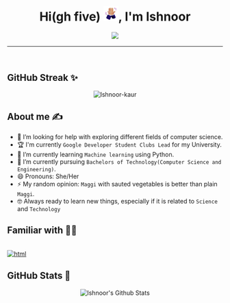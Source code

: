 <div align="center">
<h1 align="center">Hi(gh five) <img width="35" src="https://github.com/Ishnoor-kaur/Ishnoor-kaur/blob/main/assests/high-five-w-bg.png">, I'm Ishnoor</h1>
<p align="center">
  <a href="https://git.io/typing-svg"><img src="https://readme-typing-svg.demolab.com/?lines=Coder;Developer;CS+Student;Designer;Prankster+(hehe)&font=Fira%20Code&center=true&width=380&height=50"></a>
</p>
</div>
<hr>
<br>

## GitHub Streak ✨
<p align="center"><img src="https://github-readme-streak-stats.herokuapp.com/?user=Ishnoor-kaur&theme=nightowl" alt="Ishnoor-kaur" /></p>

## About me ✍️
- 🤔 I’m looking for help with exploring different fields of computer science. 
- 🏆 I'm currently `Google Developer Student Clubs Lead` for my University.
- 🌱 I’m currently learning `Machine learning` using Python.
- 🔭 I’m currently pursuing `Bachelors of Technology(Computer Science and Engineering)`.
- 😄 Pronouns: She/Her
- ⚡ My random opinion: `Maggi` with sauted vegetables is better than plain `Maggi`.
- 🤓 Always ready to learn new things, especially if it is related to `Science` and `Technology`

## Familiar with 🧑‍🎨

<br>
<a margin="10" href="https://developer.mozilla.org/en-US/docs/Web/HTML" target="_blank"><img margin="10px" height="40" src="https://github.com/abdoachhoubi/abdoachhoubi/blob/main/svgs/html.svg" alt="html"></a>

</div>


## GitHub Stats 🐙
<div align="center">

<img align="center" src="https://github-readme-stats.vercel.app/api?username=Ishnoor-kaur&include_all_commits=true&count_private=true&show_icons=true&line_height=20&title_color=c690e8&icon_color=69b8ae&text_color=feeb95&bg_color=0,000000,011627" alt="Ishnoor's Github Stats">

</br>

<!--
**Ishnoor-kaur/Ishnoor-kaur** is a ✨ _special_ ✨ repository because its `README.md` (this file) appears on your GitHub profile.

Here are some ideas to get you started:

- 🔭 I’m currently working on ...
- 🌱 I’m currently learning ...
- 👯 I’m looking to collaborate on ...
- 🤔 I’m looking for help with ...
- 💬 Ask me about ...
- 📫 How to reach me: ...
- 😄 Pronouns: ...
- ⚡ Fun fact: ...

- :school: I am a `Junior` at Faculty of Computers & Informatics at Suez Canal University
- :trophy: `ACPC` Finalist 2021
- :technologist: I love using Software as a solution for every `Problem`
- :computer: I am a competitive programmer mainly at `Codeforces`
- :student: I’m currently learning: `Computer Science` and `Software Engineering`.
- :thinking: I’m currently open for: `An Intern` or a new `job opportunity`, this is [MY RESUME](https://drive.google.com/file/d/1gdiny_4f5TVbSdfyAQxokLMMrBTi054P/view?usp=sharing).
- :nerd_face: Always `learning new things`

 <picture> <img src = "https://github.com/7oSkaaa/7oSkaaa/blob/main/Images/CP_PS.gif?raw=true" width = 50px>  </picture> 





-->
